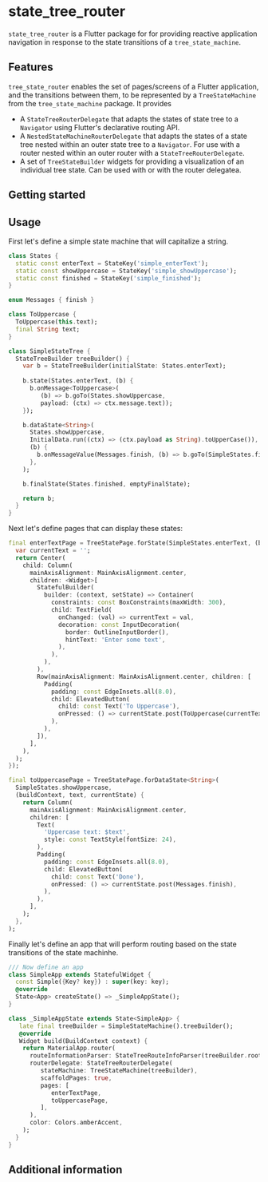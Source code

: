 # state_tree_router
`state_tree_router` is a Flutter package for for providing reactive application navigation in response to the state
transitions of a `tree_state_machine`.

## Features
`tree_state_router` enables the set of pages/screens of a Flutter application, and the transitions between them, to be
represented by a `TreeStateMachine` from the `tree_state_machine` package. It provides 

* A `StateTreeRouterDelegate` that adapts the states of state tree to a `Navigator` using Flutter's declarative 
routing API. 
* A `NestedStateMachineRouterDelegate` that adapts the states of a state tree nested within an outer state tree to a 
`Navigator`. For use with a router nested within an outer router with a `StateTreeRouterDelegate`.
* A set of `TreeStateBuilder` widgets for providing a visualization of an individual tree state.  Can be used with or
with the router delegatea. 

## Getting started


## Usage
First let's define a simple state machine that will capitalize a string.

```dart
class States {
  static const enterText = StateKey('simple_enterText');
  static const showUppercase = StateKey('simple_showUppercase');
  static const finished = StateKey('simple_finished');
}

enum Messages { finish }

class ToUppercase {
  ToUppercase(this.text);
  final String text;
}

class SimpleStateTree {
  StateTreeBuilder treeBuilder() {
    var b = StateTreeBuilder(initialState: States.enterText);
    
    b.state(States.enterText, (b) {
      b.onMessage<ToUppercase>(
         (b) => b.goTo(States.showUppercase, 
         payload: (ctx) => ctx.message.text));
    });

    b.dataState<String>(
      States.showUppercase,
      InitialData.run((ctx) => (ctx.payload as String).toUpperCase()),
      (b) {
        b.onMessageValue(Messages.finish, (b) => b.goTo(SimpleStates.finished));
      },
    );

    b.finalState(States.finished, emptyFinalState);

    return b;
  }
}
```

Next let's define pages that can display these states: 

```dart
final enterTextPage = TreeStatePage.forState(SimpleStates.enterText, (buildContext, currentState) {
  var currentText = '';
  return Center(
    child: Column(
      mainAxisAlignment: MainAxisAlignment.center,
      children: <Widget>[
        StatefulBuilder(
          builder: (context, setState) => Container(
            constraints: const BoxConstraints(maxWidth: 300),
            child: TextField(
              onChanged: (val) => currentText = val,
              decoration: const InputDecoration(
                border: OutlineInputBorder(),
                hintText: 'Enter some text',
              ),
            ),
          ),
        ),
        Row(mainAxisAlignment: MainAxisAlignment.center, children: [
          Padding(
            padding: const EdgeInsets.all(8.0),
            child: ElevatedButton(
              child: const Text('To Uppercase'),
              onPressed: () => currentState.post(ToUppercase(currentText)),
            ),
          ),
        ]),
      ],
    ),
  );
});

final toUppercasePage = TreeStatePage.forDataState<String>(
  SimpleStates.showUppercase,
  (buildContext, text, currentState) {
    return Column(
      mainAxisAlignment: MainAxisAlignment.center,
      children: [
        Text(
          'Uppercase text: $text',
          style: const TextStyle(fontSize: 24),
        ),
        Padding(
          padding: const EdgeInsets.all(8.0),
          child: ElevatedButton(
            child: const Text('Done'),
            onPressed: () => currentState.post(Messages.finish),
          ),
        ),
      ],
    );
  },
);
```

Finally let's define an app that will perform routing based on the state transitions of the state machinhe.
```dart
/// Now define an app
class SimpleApp extends StatefulWidget {
  const Simple({Key? key}) : super(key: key);
  @override
  State<App> createState() => _SimpleAppState();
}

class _SimpleAppState extends State<SimpleApp> {
   late final treeBuilder = SimpleStateMachine().treeBuilder();
   @override
   Widget build(BuildContext context) {
    return MaterialApp.router(
      routeInformationParser: StateTreeRouteInfoParser(treeBuilder.rootKey),
      routerDelegate: StateTreeRouterDelegate(
         stateMachine: TreeStateMachine(treeBuilder),
         scaffoldPages: true,
         pages: [
            enterTextPage,
            toUppercasePage,
         ],
      ),
      color: Colors.amberAccent,
    );
  }
}
```

## Additional information

